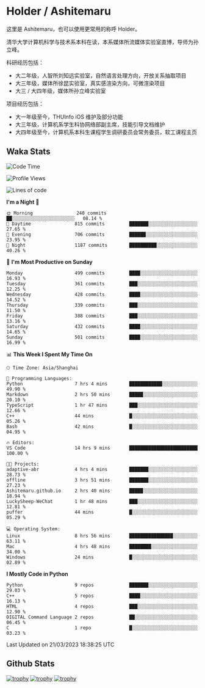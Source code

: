 # Holder / Ashitemaru

这里是 Ashitemaru，也可以使用更常用的称呼 Holder。

清华大学计算机科学与技术系本科在读，本系媒体所流媒体实验室直博，导师为孙立峰。

科研经历包括：

- 大二年级，人智所刘知远实验室，自然语言处理方向，开放关系抽取项目
- 大三年级，媒体所徐昆实验室，真实感渲染方向，可微渲染项目
- 大三 / 大四年级，媒体所孙立峰实验室

项目经历包括：

- 大一年级至今，THUInfo iOS 维护及部分功能
- 大三年级，计算机系学生科协网络部副主席，技能引导文档维护
- 大四年级至今，计算机系本科生课程学生调研委员会常务委员，软工课程主页

## Waka Stats

<!--START_SECTION:waka-->
![Code Time](http://img.shields.io/badge/Code%20Time-650%20hrs%2050%20mins-blue)

![Profile Views](http://img.shields.io/badge/Profile%20Views-1-blue)

![Lines of code](https://img.shields.io/badge/From%20Hello%20World%20I%27ve%20Written-1.3%20million%20lines%20of%20code-blue)

**I'm a Night 🦉** 

```text
🌞 Morning                240 commits         ██░░░░░░░░░░░░░░░░░░░░░░░   08.14 % 
🌆 Daytime                815 commits         ███████░░░░░░░░░░░░░░░░░░   27.65 % 
🌃 Evening                706 commits         ██████░░░░░░░░░░░░░░░░░░░   23.95 % 
🌙 Night                  1187 commits        ██████████░░░░░░░░░░░░░░░   40.26 % 
```
📅 **I'm Most Productive on Sunday** 

```text
Monday                   499 commits         ████░░░░░░░░░░░░░░░░░░░░░   16.93 % 
Tuesday                  361 commits         ███░░░░░░░░░░░░░░░░░░░░░░   12.25 % 
Wednesday                428 commits         ████░░░░░░░░░░░░░░░░░░░░░   14.52 % 
Thursday                 339 commits         ███░░░░░░░░░░░░░░░░░░░░░░   11.50 % 
Friday                   388 commits         ███░░░░░░░░░░░░░░░░░░░░░░   13.16 % 
Saturday                 432 commits         ████░░░░░░░░░░░░░░░░░░░░░   14.65 % 
Sunday                   501 commits         ████░░░░░░░░░░░░░░░░░░░░░   16.99 % 
```


📊 **This Week I Spent My Time On** 

```text
🕑︎ Time Zone: Asia/Shanghai

💬 Programming Languages: 
Python                   7 hrs 4 mins        ████████████░░░░░░░░░░░░░   49.90 % 
Markdown                 2 hrs 50 mins       █████░░░░░░░░░░░░░░░░░░░░   20.10 % 
TypeScript               1 hr 47 mins        ███░░░░░░░░░░░░░░░░░░░░░░   12.66 % 
C++                      44 mins             █░░░░░░░░░░░░░░░░░░░░░░░░   05.26 % 
Bash                     42 mins             █░░░░░░░░░░░░░░░░░░░░░░░░   04.95 % 

🔥 Editors: 
VS Code                  14 hrs 9 mins       █████████████████████████   100.00 % 

🐱‍💻 Projects: 
adaptive-abr             4 hrs 4 mins        ███████░░░░░░░░░░░░░░░░░░   28.73 % 
offline                  3 hrs 51 mins       ███████░░░░░░░░░░░░░░░░░░   27.23 % 
Ashitemaru.github.io     2 hrs 40 mins       █████░░░░░░░░░░░░░░░░░░░░   18.94 % 
LuckySheep-WeChat        1 hr 48 mins        ███░░░░░░░░░░░░░░░░░░░░░░   12.81 % 
puffer                   44 mins             █░░░░░░░░░░░░░░░░░░░░░░░░   05.29 % 

💻 Operating System: 
Linux                    8 hrs 56 mins       ████████████████░░░░░░░░░   63.11 % 
Mac                      4 hrs 48 mins       ████████░░░░░░░░░░░░░░░░░   34.00 % 
Windows                  24 mins             █░░░░░░░░░░░░░░░░░░░░░░░░   02.89 % 
```

**I Mostly Code in Python** 

```text
Python                   9 repos             ███████░░░░░░░░░░░░░░░░░░   29.03 % 
C++                      5 repos             ████░░░░░░░░░░░░░░░░░░░░░   16.13 % 
HTML                     4 repos             ███░░░░░░░░░░░░░░░░░░░░░░   12.90 % 
DIGITAL Command Language 2 repos             ██░░░░░░░░░░░░░░░░░░░░░░░   06.45 % 
C                        1 repo              █░░░░░░░░░░░░░░░░░░░░░░░░   03.23 % 
```




 Last Updated on 21/03/2023 18:38:25 UTC
<!--END_SECTION:waka-->

## Github Stats

[![trophy](https://github-profile-trophy.vercel.app/?username=Ashitemaru&column=7)](https://github.com/Ashitemaru)
[![trophy](https://github-readme-stats.vercel.app/api?username=Ashitemaru&show_icons=true&include_all_commits=true)](https://github.com/Ashitemaru)
[![trophy](https://github-readme-stats.vercel.app/api/top-langs/?username=Ashitemaru&layout=compact)](https://github.com/Ashitemaru)

<!--
**Ashitemaru/Ashitemaru** is a ✨ _special_ ✨ repository because its `README.md` (this file) appears on your GitHub profile.

Here are some ideas to get you started:

- 🔭 I’m currently working on ...
- 🌱 I’m currently learning ...
- 👯 I’m looking to collaborate on ...
- 🤔 I’m looking for help with ...
- 💬 Ask me about ...
- 📫 How to reach me: ...
- 😄 Pronouns: ...
- ⚡ Fun fact: ...
-->
